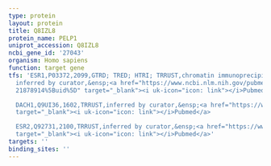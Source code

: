 ```yaml
---
type: protein
layout: protein
title: Q8IZL8
protein_name: PELP1
uniprot_accession: Q8IZL8
ncbi_gene_id: '27043'
organism: Homo sapiens
function: target gene
tfs: 'ESR1,P03372,2099,GTRD; TRED; HTRI; TRRUST,chromatin immunoprecipitation assay;
  inferred by curator,&ensp;<a href="https://www.ncbi.nlm.nih.gov/pubmed/?term=15087130;
  21878914%5Buid%5D" target="_blank"><i uk-icon="icon: link"></i>Pubmed</a>

  DACH1,Q9UI36,1602,TRRUST,inferred by curator,&ensp;<a href="https://www.ncbi.nlm.nih.gov/pubmed/?term=19605405%5Buid%5D"
  target="_blank"><i uk-icon="icon: link"></i>Pubmed</a>

  ESR2,Q92731,2100,TRRUST,inferred by curator,&ensp;<a href="https://www.ncbi.nlm.nih.gov/pubmed/?term=15087130%5Buid%5D"
  target="_blank"><i uk-icon="icon: link"></i>Pubmed</a>'
targets: ''
binding_sites: ''
---
```

